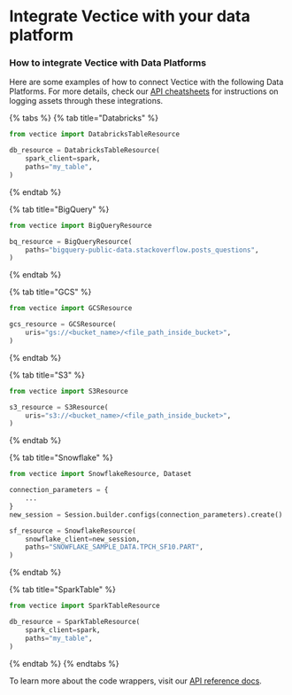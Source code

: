 # Integrate Vectice with your data platform

### How to integrate Vectice with Data Platforms

Here are some examples of how to connect Vectice with the following Data Platforms. For more details, check our [API cheatsheets](../log-and-manage-assets-with-vectice-api/api-cheatsheets/) for instructions on logging assets through these integrations.

{% tabs %}
{% tab title="Databricks" %}
```python
from vectice import DatabricksTableResource

db_resource = DatabricksTableResource(
    spark_client=spark,
    paths="my_table",
)
```
{% endtab %}

{% tab title="BigQuery" %}
```python
from vectice import BigQueryResource

bq_resource = BigQueryResource(
    paths="bigquery-public-data.stackoverflow.posts_questions",
)
```
{% endtab %}

{% tab title="GCS" %}
```python
from vectice import GCSResource

gcs_resource = GCSResource(
    uris="gs://<bucket_name>/<file_path_inside_bucket>",
)
```
{% endtab %}

{% tab title="S3" %}
```python
from vectice import S3Resource

s3_resource = S3Resource(
    uris="s3://<bucket_name>/<file_path_inside_bucket>",
)
```
{% endtab %}

{% tab title="Snowflake" %}
```python
from vectice import SnowflakeResource, Dataset

connection_parameters = {
    ...
}
new_session = Session.builder.configs(connection_parameters).create()

sf_resource = SnowflakeResource(
    snowflake_client=new_session,
    paths="SNOWFLAKE_SAMPLE_DATA.TPCH_SF10.PART",
)
```
{% endtab %}

{% tab title="SparkTable" %}
```python
from vectice import SparkTableResource

db_resource = SparkTableResource(
    spark_client=spark,
    paths="my_table",
)
```
{% endtab %}
{% endtabs %}

To learn more about the code wrappers, visit our [API reference docs](https://api-docs.vectice.com/reference/vectice/).
